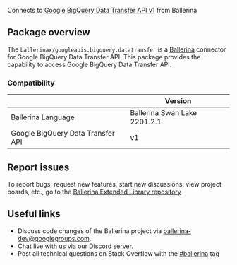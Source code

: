 Connects to [Google BigQuery Data Transfer API v1](https://cloud.google.com/bigquery/docs/reference/rest) from Ballerina

## Package overview
The `ballerinax/googleapis.bigquery.datatransfer` is a [Ballerina](https://ballerina.io/) connector for Google BigQuery Data Transfer API.
This package provides the capability to access Google BigQuery Data Transfer API.

### Compatibility
|                                   | Version                         |
|-----------------------------------|---------------------------------|
| Ballerina Language                | Ballerina Swan Lake 2201.2.1      | 
| Google BigQuery Data Transfer API | v1                              |

## Report issues
To report bugs, request new features, start new discussions, view project boards, etc., go to the [Ballerina Extended Library repository](https://github.com/ballerina-platform/ballerina-extended-library)

## Useful links
- Discuss code changes of the Ballerina project via [ballerina-dev@googlegroups.com](mailto:ballerina-dev@googlegroups.com).
- Chat live with us via our [Discord server](https://discord.gg/ballerinalang).
- Post all technical questions on Stack Overflow with the [#ballerina](https://stackoverflow.com/questions/tagged/ballerina) tag
